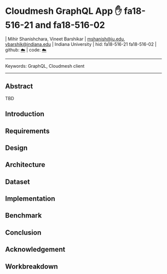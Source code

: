 # Cloudmesh GraphQL App :hand: fa18-516-21 and fa18-516-02

| Mihir Shanishchara, Vineet Barshikar
| mshanish@iu.edu, vbarshik@indiana.edu
| Indiana University
| hid: fa18-516-21 fa18-516-02
| github: [:cloud:](https://github.com/cloudmesh-community/fa18-516-21/blob/master/project-paper/report.md)
| code: [:cloud:](https://github.com/cloudmesh-community/fa18-516-21/tree/master/project-code)

---

Keywords: GraphQL, Cloudmesh client

---

## Abstract

TBD

## Introduction



## Requirements


## Design 

## Architecture

## Dataset

## Implementation

## Benchmark

## Conclusion

## Acknowledgement

## Workbreakdown


